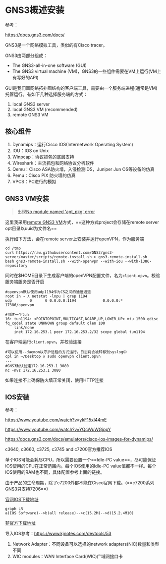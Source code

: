 # GNS3概述安装

参考：

https://docs.gns3.com/docs/

GNS3是一个网络模拟工具，类似的有Cisco tracer。

GNS3由两部分组成：

- The GNS3-all-in-one software (GUI)
- The GNS3 virtual machine (VM)，GNS3的一些组件需要在VM上运行(VM上有写好的API)

GUI是我们画网络拓扑图结构的客户端工具，需要由一个服务端进程(通常是VM)托管运行。有如下几种选择服务端的方式：

1. local GNS3 server
2. local GNS3 VM (recommended)
3. remote GNS3 VM

## 核心组件

1. Dynamips：运行Cisco IOS(Internetwork Operating System)
2. IOU：IOS on Unix
3. Winpcap：协议抓包的底层支持
4. Wireshark：主流抓包和网络协议分析软件
5. Qemu：Cisco ASA防火墙，入侵检测IDS，Juniper Jun OS等设备的仿真
6. Pemu：Cisco PIX 防火墙的仿真
7. VPCS：PC进行的模拟

## GNS3 VM安装

> 出现[No module named 'apt_pkg' error](https://askubuntu.com/questions/1069087/modulenotfounderror-no-module-named-apt-pkg-error) 

这里我采用[remote GNS3 VM](https://docs.gns3.com/docs/getting-started/installation/remote-server/)方式，==这种方式project会存储在remote server opt目录以uuid为文件名==

执行如下方法，会在remote server上安装并运行openVPN，作为服务端

```
cd /tmp
curl https://raw.githubusercontent.com/GNS3/gns3-server/master/scripts/remote-install.sh > gns3-remote-install.sh
bash gns3-remote-install.sh --with-openvpn --with-iou --with-i386-repository
```

同时在$HOME目录下生成客户端的openVPN配置文件，名为`client.opvn`。校验服务端服务是否开启

```
#openvpn默认使用udp1194作为CS之间的通信通道
root in ~ λ netstat -lnpu | grep 1194
udp        0      0 0.0.0.0:1194            0.0.0.0:*                           17386/openvpn  

#创建一个tun
16: tun1194: <POINTOPOINT,MULTICAST,NOARP,UP,LOWER_UP> mtu 1500 qdisc fq_codel state UNKNOWN group default qlen 100
    link/none 
    inet 172.16.253.1 peer 172.16.253.2/32 scope global tun1194
```

在客户端运行`client.opvn`，并校验连接

```
#可以使用--daemon以守护进程的方式运行，日志将会被转移到syslog中
cpl in ~/Desktop λ sudo openvpn client.opvn
...
#GNS3默认创建172.16.253.1 3080
nc -nvz 172.16.253.1 3080
```

如果连接不上确保防火墙正常关闭，使用HTTP连接

## IOS安装

参考：

https://www.youtube.com/watch?v=ykF15xI44mE

https://www.youtube.com/watch?v=YQcWuWGjppY

https://docs.gns3.com/docs/emulators/cisco-ios-images-for-dynamips/

 c3640, c3660, c3725, c3745 and c7200官方推荐IOS

单个IOS可能会耗尽CPU，所以需要设置一个==Idle-PC value==，尽可能保证IOS使用的CPU在正常范围内。每个IOS使用的Idle-PC value值都不一样。每个IOS使用的RAM也不同，具体配置参考上面的链接。

由于产品的生命周期，除了c7200外都不能在Cisco官网下载。(==c7200系列GNS3只支持7206==)

[官网IOS下载地址](https://software.cisco.com/download/home/282188585/type?catid=268437899)

```mermaid
graph LR
a(IOS Software)-->b(all release)-->c(15.2M)-->d(15.2.4M10)
```

[非官方下载地址](https://mega.nz/folder/nJR3BTjJ#N5wZsncqDkdKyFQLELU1wQ)

导入IOS参考：https://www.kjnotes.com/devtools/53

1. Network Adapter：不同设备可以选择的network adapters(NIC)数量和类型不同
2. WIC modules：WAN Interface Card(WIC)广域网接口卡

